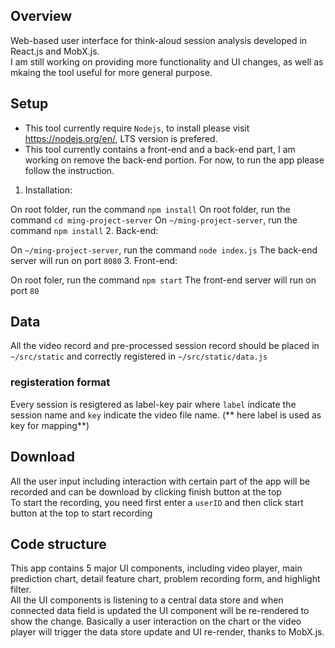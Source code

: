 ## Overview

Web-based user interface for think-aloud session analysis developed in React.js and MobX.js.  
I am still working on providing more functionality and UI changes, as well as mkaing the tool useful for more general purpose.

## Setup
* This tool currently require ``Nodejs``, to install please visit https://nodejs.org/en/, LTS version is prefered.  
* This tool currently contains a front-end and a back-end part, I am working on remove the back-end portion. For now, to run the app please follow the instruction.

1. Installation:

On root folder, run the command `npm install`
On root folder, run the command `cd ming-project-server`
On `~/ming-project-server`, run the command `npm install`
2. Back-end:

On `~/ming-project-server`, run the command `node index.js`
The back-end server will run on port `8080`
3. Front-end:

On root foler, run the command `npm start`
The front-end server will run on port `80`

## Data
All the video record and pre-processed session record should be placed in `~/src/static` and correctly registered in `~/src/static/data.js`

### registeration format
Every session is resigtered as label-key pair where `label` indicate the session name and `key` indicate the video file name. (** here label is used as key for mapping**)

## Download

All the user input including interaction with certain part of the app will be recorded and can be download by clicking finish button at the top  
To start the recording, you need first enter a `userID` and then click start button at the top to start recording

## Code structure
This app contains 5 major UI components, including video player, main prediction chart, detail feature chart, problem recording form, and highlight filter.  
All the UI components is listening to a central data store and when connected data field is updated the UI component will be re-rendered to show the change. Basically a user interaction on the chart or the video player will trigger the data store update and UI re-render, thanks to MobX.js.



